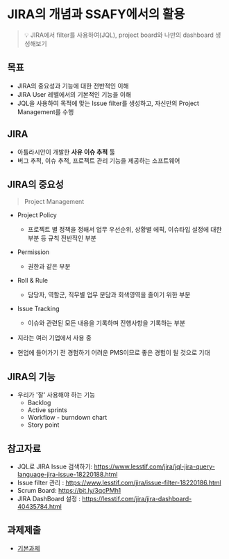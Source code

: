 # JIRA의 개념과 SSAFY에서의 활용
> :bulb: JIRA에서 filter를 사용하여(JQL), project board와 나만의 dashboard 생성해보기

## 목표
- JIRA의 중요성과 기능에 대한 전반적인 이해
- JIRA User 레벨에서의 기본적인 기능을 이해
- JQL을 사용하여 목적에 맞는 Issue filter를 생성하고, 자신만의 Project Management를 수행



## JIRA
- 아틀라시안이 개발한 **사유 이슈 추적** 툴
- 버그 추적, 이슈 추적, 프로젝트 관리 기능을 제공하는 소프트웨어



## JIRA의 중요성
> Project Management

- Project Policy
  - 프로젝트 별 정책을 정해서 업무 우선순위, 상황별 에픽, 이슈타입 설정에 대한 부분 등 규칙 전반적인 부분
- Permission
  - 권한과 같은 부분
- Roll & Rule
  - 담당자, 역할군, 직무별 업무 분담과 회색영역을 줄이기 위한 부분
- Issue Tracking
  - 이슈와 관련된 모든 내용을 기록하며 진행사항을 기록하는 부분



- 지라는 여러 기업에서 사용 중
- 현업에 들어가기 전 경험하기 어려운 PMS이므로 좋은 경험이 될 것으로 기대



## JIRA의 기능

- 우리가 '잘' 사용해야 하는 기능
  - Backlog
  - Active sprints
  - Workflow - burndown chart
  - Story point



## 참고자료
- JQL로 JIRA Issue 검색하기: https://www.lesstif.com/jira/jql-jira-query-language-jira-issue-18220188.html
- Issue filter 관리 : https://www.lesstif.com/jira/issue-filter-18220186.html
- Scrum Board: https://bit.ly/3qcPMh1
- JIRA DashBoard 설정 : https://lesstif.com/jira/jira-dashboard-40435784.html

## 과제제출
- [기본과제](기본과제)

